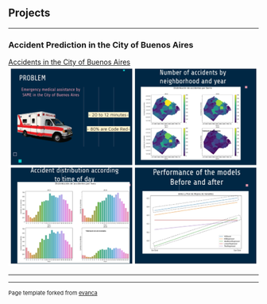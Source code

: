 ## Projects

---

### Accident Prediction in the City of Buenos Aires

[Accidents in the City of Buenos Aires](/google.com)
<img src="images/project1_foto.jpg?raw=true"/>

---




---
<p style="font-size:11px">Page template forked from <a href="https://github.com/evanca/quick-portfolio">evanca</a></p>
<!-- Remove above link if you don't want to attibute -->
